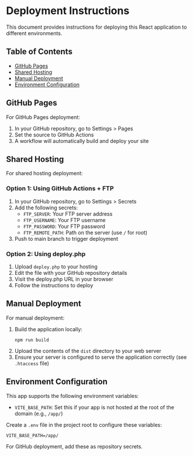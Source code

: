 
# Deployment Instructions

This document provides instructions for deploying this React application to different environments.

## Table of Contents
- [GitHub Pages](#github-pages)
- [Shared Hosting](#shared-hosting)
- [Manual Deployment](#manual-deployment)
- [Environment Configuration](#environment-configuration)

## GitHub Pages

For GitHub Pages deployment:

1. In your GitHub repository, go to Settings > Pages
2. Set the source to GitHub Actions
3. A workflow will automatically build and deploy your site

## Shared Hosting

For shared hosting deployment:

### Option 1: Using GitHub Actions + FTP
1. In your GitHub repository, go to Settings > Secrets
2. Add the following secrets:
   - `FTP_SERVER`: Your FTP server address
   - `FTP_USERNAME`: Your FTP username
   - `FTP_PASSWORD`: Your FTP password
   - `FTP_REMOTE_PATH`: Path on the server (use `/` for root)
3. Push to main branch to trigger deployment

### Option 2: Using deploy.php
1. Upload `deploy.php` to your hosting
2. Edit the file with your GitHub repository details
3. Visit the deploy.php URL in your browser
4. Follow the instructions to deploy

## Manual Deployment

For manual deployment:

1. Build the application locally:
   ```
   npm run build
   ```
2. Upload the contents of the `dist` directory to your web server
3. Ensure your server is configured to serve the application correctly (see `.htaccess` file)

## Environment Configuration

This app supports the following environment variables:

- `VITE_BASE_PATH`: Set this if your app is not hosted at the root of the domain (e.g., `/app/`)

Create a `.env` file in the project root to configure these variables:

```
VITE_BASE_PATH=/app/
```

For GitHub deployment, add these as repository secrets.
